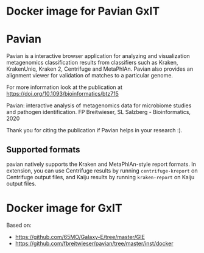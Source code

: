 Docker image for Pavian GxIT
============================

# Pavian

Pavian is a interactive browser application for analyzing and visualization metagenomics classification results from classifiers such as
Kraken, KrakenUniq, Kraken 2, Centrifuge and MetaPhlAn. Pavian also provides an alignment viewer for validation of matches to a particular genome.

For more information look at the publication at https://doi.org/10.1093/bioinformatics/btz715

Pavian: interactive analysis of metagenomics data for microbiome studies and pathogen identification. FP Breitwieser, SL Salzberg - Bioinformatics, 2020

Thank you for citing the publication if Pavian helps in your research :).

## Supported formats

pavian natively supports the Kraken and MetaPhlAn-style report formats. In extension, you can use Centrifuge results by running `centrifuge-kreport` on Centrifuge output files, and Kaiju results by running `kraken-report` on Kaiju output files.

# Docker image for GxIT

Based on:

- https://github.com/65MO/Galaxy-E/tree/master/GIE
- https://github.com/fbreitwieser/pavian/tree/master/inst/docker